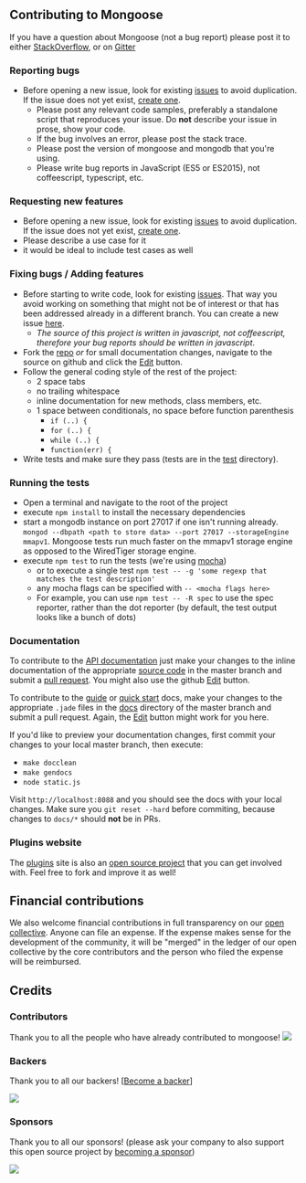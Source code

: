 ## Contributing to Mongoose

If you have a question about Mongoose (not a bug report) please post it to either [StackOverflow](http://stackoverflow.com/questions/tagged/mongoose), or on [Gitter](https://gitter.im/Automattic/mongoose?utm_source=badge&utm_medium=badge&utm_campaign=pr-badge&utm_content=badge)

### Reporting bugs

- Before opening a new issue, look for existing [issues](https://github.com/Automattic/mongoose/issues) to avoid duplication. If the issue does not yet exist, [create one](https://github.com/Automattic/mongoose/issues/new).
  - Please post any relevant code samples, preferably a standalone script that
  reproduces your issue. Do **not** describe your issue in prose, show your
  code.
  - If the bug involves an error, please post the stack trace.
  - Please post the version of mongoose and mongodb that you're using.
  - Please write bug reports in JavaScript (ES5 or ES2015), not coffeescript, typescript, etc.

### Requesting new features

- Before opening a new issue, look for existing [issues](https://github.com/learnboost/mongoose/issues) to avoid duplication. If the issue does not yet exist, [create one](https://github.com/learnboost/mongoose/issues/new).
- Please describe a use case for it
- it would be ideal to include test cases as well

### Fixing bugs / Adding features

- Before starting to write code, look for existing [issues](https://github.com/learnboost/mongoose/issues). That way you avoid working on something that might not be of interest or that has been addressed already in a different branch. You can create a new issue [here](https://github.com/learnboost/mongoose/issues/new).
  - _The source of this project is written in javascript, not coffeescript, therefore your bug reports should be written in javascript_.
- Fork the [repo](https://github.com/Automattic/mongoose) _or_ for small documentation changes, navigate to the source on github and click the [Edit](https://github.com/blog/844-forking-with-the-edit-button) button.
- Follow the general coding style of the rest of the project:
  - 2 space tabs
  - no trailing whitespace
  - inline documentation for new methods, class members, etc.
  - 1 space between conditionals, no space before function parenthesis
    - `if (..) {`
    - `for (..) {`
    - `while (..) {`
    - `function(err) {`
- Write tests and make sure they pass (tests are in the [test](https://github.com/Automattic/mongoose/tree/master/test) directory).

### Running the tests
- Open a terminal and navigate to the root of the project
- execute `npm install` to install the necessary dependencies
- start a mongodb instance on port 27017 if one isn't running already. `mongod --dbpath <path to store data> --port 27017 --storageEngine mmapv1`. Mongoose tests run much faster on the mmapv1 storage engine as opposed to the WiredTiger storage engine.
- execute `npm test` to run the tests (we're using [mocha](http://mochajs.org/))
  - or to execute a single test `npm test -- -g 'some regexp that matches the test description'`
  - any mocha flags can be specified with `-- <mocha flags here>`
  - For example, you can use `npm test -- -R spec` to use the spec reporter, rather than the dot reporter (by default, the test output looks like a bunch of dots)

### Documentation

To contribute to the [API documentation](http://mongoosejs.com/docs/api.html) just make your changes to the inline documentation of the appropriate [source code](https://github.com/Automattic/mongoose/tree/master/lib) in the master branch and submit a [pull request](https://help.github.com/articles/using-pull-requests/). You might also use the github [Edit](https://github.com/blog/844-forking-with-the-edit-button) button.

To contribute to the [guide](http://mongoosejs.com/docs/guide.html) or [quick start](http://mongoosejs.com/docs/index.html) docs, make your changes to the appropriate `.jade` files in the [docs](https://github.com/Automattic/mongoose/tree/master/docs) directory of the master branch and submit a pull request. Again, the [Edit](https://github.com/blog/844-forking-with-the-edit-button) button might work for you here.

If you'd like to preview your documentation changes, first commit your changes to your local master branch, then execute:

* `make docclean`
* `make gendocs`
* `node static.js`

Visit `http://localhost:8088` and you should see the docs with your local changes. Make sure you `git reset --hard` before commiting, because changes to `docs/*` should **not** be in PRs.

### Plugins website

The [plugins](http://plugins.mongoosejs.io/) site is also an [open source project](https://github.com/vkarpov15/mongooseplugins) that you can get involved with. Feel free to fork and improve it as well!


## Financial contributions

We also welcome financial contributions in full transparency on our [open collective](https://opencollective.com/mongoose).
Anyone can file an expense. If the expense makes sense for the development of the community, it will be "merged" in the ledger of our open collective by the core contributors and the person who filed the expense will be reimbursed.


## Credits


### Contributors

Thank you to all the people who have already contributed to mongoose!
<a href="graphs/contributors"><img src="https://opencollective.com/mongoose/contributors.svg?width=890" /></a>


### Backers

Thank you to all our backers! [[Become a backer](https://opencollective.com/mongoose#backer)]

<a href="https://opencollective.com/mongoose#backers" target="_blank"><img src="https://opencollective.com/mongoose/backers.svg?width=890"></a>


### Sponsors

Thank you to all our sponsors! (please ask your company to also support this open source project by [becoming a sponsor](https://opencollective.com/mongoose#sponsor))

<a href="https://mixmax.com" target="_blank"><img src="http://mongoosejs.com/docs/images/mixmax.png"></a>
